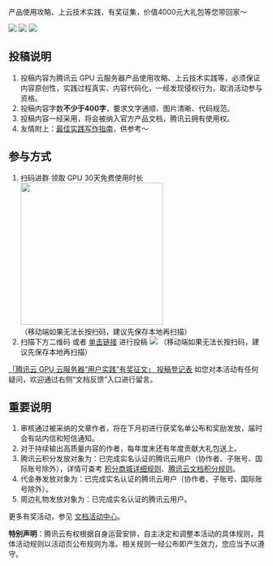 产品使用攻略、上云技术实践，有奖征集，价值4000元大礼包等您带回家～

![](https://qcloudimg.tencent-cloud.cn/raw/8a0731a94e2adb2ef860397d4c38d30a.png)
![](https://qcloudimg.tencent-cloud.cn/raw/1bd973e85d4b0138a983223f64e6ae6a.png)
![](https://qcloudimg.tencent-cloud.cn/raw/d5a2eefdc2dbcad29469e2717cd0b4df.png)

## 投稿说明

1. 投稿内容为腾讯云 GPU 云服务器产品使用攻略、上云技术实践等，必须保证内容原创性，实践过程真实、内容代码化，一经发现侵权行为，取消活动参与资格。
2. 投稿内容字数**不少于400字**，要求文字通顺、图片清晰、代码规范。
3. 投稿内容一经采用，将会被纳入官方产品文档，腾讯云拥有使用权。
4. 友情附上：[最佳实践写作指南](https://doc.weixin.qq.com/doc/w3_AHsAXwboACcuEbVIZiXTZqGYm0Kh0?scode=AJEAIQdfAAoJPRp1wFAHsAXwboACc)，供参考～

## 参与方式

1. 扫码进群 领取 GPU 30天免费使用时长
<img src="https://qcloudimg.tencent-cloud.cn/raw/a20b3ebc0af7807526b002f54b902576.jpg" width="280px"></br>（移动端如果无法长按扫码，建议先保存本地再扫描）
2. 扫描下方二维码 或者 [单击链接](https://doc.weixin.qq.com/forms/AJEAIQdfAAoAHsAXwboACcIEXLqYm9Sof) 进行投稿
![](https://qcloudimg.tencent-cloud.cn/raw/8bc84ce62ef164dbdcea564d0b885cbd.png)
（移动端如果无法长按扫码，建议先保存本地再扫描）

[「腾讯云 GPU 云服务器“用户实践”有奖征文」 投稿登记表](https://doc.weixin.qq.com/forms/AJEAIQdfAAoAHsAXwboACcIEXLqYm9Sof)
如您对本活动有任何疑问，欢迎通过右侧“文档反馈”入口进行留言。

## 重要说明

1. 审核通过被采纳的文章作者，将在下月初进行获奖名单公布和奖励发放，届时会有站内信和短信通知。
2. 对于持续输出高质量内容的作者，每年度末还有年度贡献大礼包送上。
3. 腾讯云积分发放对象为：已完成实名认证的腾讯云用户（协作者、子账号、国际账号除外），详情可查考 [积分商城详细规则](https://cloud.tencent.com/act/integralmall?from=10680)、[腾讯云文档积分规则](https://cloud.tencent.com/document/product/855/54543?from=10680)。
4. 代金券发放对象为：已完成实名认证的腾讯云用户（协作者、子账号、国际账号除外）。
5. 周边礼物发放对象为：已完成实名认证的腾讯云用户。


更多有奖活动，参见  [文档活动中心](https://cloud.tencent.com/document/act)。



**特别声明**：腾讯云有权根据自身运营安排，自主决定和调整本活动的具体规则，具体活动规则以活动页公布规则为准。相关规则一经公布即产生效力，您应当予以遵守。





